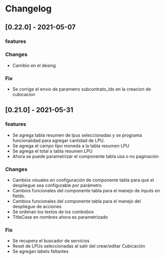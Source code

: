 # Changelog

## [0.22.0] - 2021-05-07

### features


### Changes

-  Camibio en el desing

### Fix

-  Se corrige el envio de parametro subcontrato_ids en la creacion de cubicacion

## [0.21.0] - 2021-05-31

### features

- Se agrega tabla resumen de lpus seleccionadas y se programa funcionalidad para agregar cantidad de LPU.
- Se agrega el campo tipo moneda a la tabla resumen LPU
- Se agrega el total a tabla resumen LPU
- Ahora se puede parametrizar el componente tabla usa o no paginación

### Changes

- Cambios visuales en configuración de componente tabla para que el despliegue sea configurable por parámetro    
- Cambios funcionales del componente tabla para el manejo de inputs en fields.    
- Cambios funcionales del componente tabla para el manejo del despliegue de acciones
- Se ordenan los textos de los combobox    
- TitleCase en nombres ahora es parametrizado

### Fix

- Se recupera el buscador de servicios
- Reset de LPUs seleccionadas al salir del crear/editar Cubicación
- Se agregan labels faltantes
